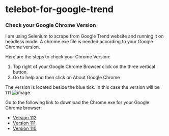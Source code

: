 # telebot-for-google-trend

### Check your Google Chrome Version
I am using Selenium to scrape from Google Trend website and running it on headless mode. A chrome.exe file is needed according to your Google Chrome version. 

Here are the steps to check your Chrome Version:

1. Top right of your Google Chrome Browser click on the three vertical button.
2. Go to help and then click on About Google Chrome

The version is located beside the blue tick. In this case the version will be 111
![image](https://user-images.githubusercontent.com/103995451/226516647-58daa532-dac5-4d6c-889a-99fa2bc824b3.png)


Go to the following link to download the Chrome.exe for your Google Chrome browser:

- [Version 112](https://chromedriver.storage.googleapis.com/index.html?path=112.0.5615.28/)
- [Version 111](https://chromedriver.storage.googleapis.com/index.html?path=111.0.5563.64/)
- [Version 110](https://chromedriver.storage.googleapis.com/index.html?path=110.0.5481.77/)
